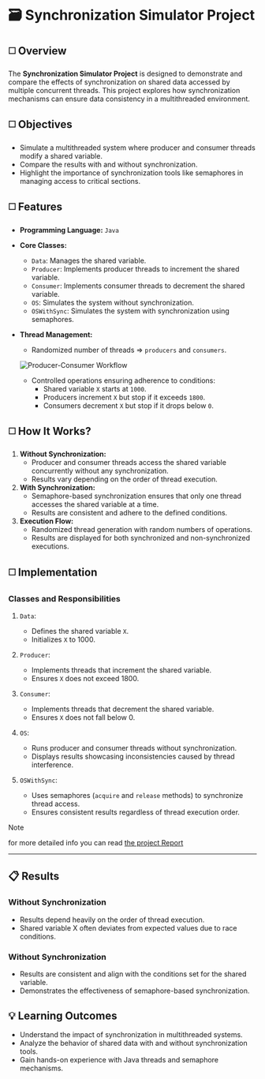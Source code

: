 # :card_file_box: **Synchronization Simulator Project**

## :white_medium_square: **Overview**
The **Synchronization Simulator Project** is designed to demonstrate and compare the effects of synchronization on shared data accessed by multiple concurrent threads. 
This project explores how synchronization mechanisms can ensure data consistency in a multithreaded environment.



## :white_medium_square: **Objectives**

+ Simulate a multithreaded system where producer and consumer threads modify a shared variable.
+ Compare the results with and without synchronization.
+ Highlight the importance of synchronization tools like semaphores in managing access to critical sections.



## :white_medium_square: **Features**

+ **Programming Language:** `Java`
+ **Core Classes:**
    - `Data`: Manages the shared variable.
    - `Producer`: Implements producer threads to increment the shared variable.
    - `Consumer`: Implements consumer threads to decrement the shared variable.
    - `OS`: Simulates the system without synchronization.
    - `OSWithSync`: Simulates the system with synchronization using semaphores.
    
+ **Thread Management:**
    - Randomized number of threads => `producers` and `consumers`.
      
     ![Producer-Consumer Workflow](https://github.com/LujainAbuRajab/synchronization-simulator-projectt/blob/cafdb83553a9595cc9ada991ef5870b4410f4847/Producer-Consumer%20Workflow.jpg)
    - Controlled operations ensuring adherence to conditions:
        - Shared variable `X` starts at `1000`.
        - Producers increment `X` but stop if it exceeds `1800`.
        - Consumers decrement `X` but stop if it drops below `0`.


## :white_medium_square: **How It Works?**
1. **Without Synchronization:**
    - Producer and consumer threads access the shared variable concurrently without any synchronization.
    - Results vary depending on the order of thread execution.    
2. **With Synchronization:**
    - Semaphore-based synchronization ensures that only one thread accesses the shared variable at a time.
    - Results are consistent and adhere to the defined conditions.      
3. **Execution Flow:**
    - Randomized thread generation with random numbers of operations.
    - Results are displayed for both synchronized and non-synchronized executions.
  


## :white_medium_square: **Implementation**
### Classes and Responsibilities
1. `Data`:
    - Defines the shared variable `X`.
    - Initializes `X` to 1000.
      
2. `Producer`:
    - Implements threads that increment the shared variable.
    - Ensures `X` does not exceed 1800.
      
3. `Consumer`:
    - Implements threads that decrement the shared variable.
    - Ensures `X` does not fall below 0.
      
4. `OS`:
   - Runs producer and consumer threads without synchronization.
   - Displays results showcasing inconsistencies caused by thread interference.
  
5. `OSWithSync`:
    - Uses semaphores (`acquire` and `release` methods) to synchronize thread access.
    - Ensures consistent results regardless of thread execution order.
      
> [!NOTE]
> for more detailed info you can read [the project Report](https://github.com/LujainAbuRajab/synchronization-simulator-projectt/blob/cafdb83553a9595cc9ada991ef5870b4410f4847/Synchronization%20Simulator%20progict%20Report.pdf)

---

## :clipboard: **Results**
### Without Synchronization
  - Results depend heavily on the order of thread execution.
  - Shared variable X often deviates from expected values due to race conditions.
    
### Without Synchronization
  - Results are consistent and align with the conditions set for the shared variable.
  - Demonstrates the effectiveness of semaphore-based synchronization.


## :bulb: **Learning Outcomes**
  - Understand the impact of synchronization in multithreaded systems.
  - Analyze the behavior of shared data with and without synchronization tools.
  - Gain hands-on experience with Java threads and semaphore mechanisms.

    
